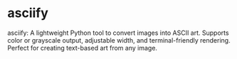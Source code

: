 # asciify
asciify: A lightweight Python tool to convert images into ASCII art. Supports color or grayscale output, adjustable width, and terminal-friendly rendering. Perfect for creating text-based art from any image.
